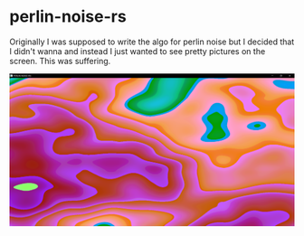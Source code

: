 # perlin-noise-rs

Originally I was supposed to write the algo for perlin noise but I decided that
I didn't wanna and instead I just wanted to see pretty pictures on the screen.
This was suffering.

![](pic.png)
